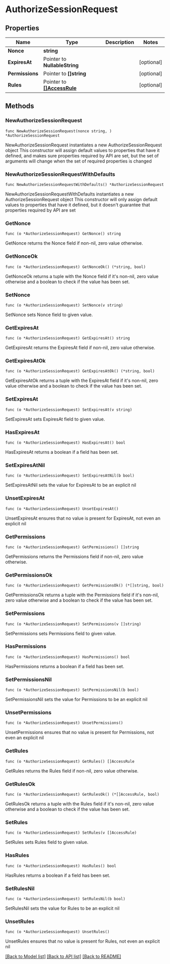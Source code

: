 # AuthorizeSessionRequest

## Properties

Name | Type | Description | Notes
------------ | ------------- | ------------- | -------------
**Nonce** | **string** |  | 
**ExpiresAt** | Pointer to **NullableString** |  | [optional] 
**Permissions** | Pointer to **[]string** |  | [optional] 
**Rules** | Pointer to [**[]AccessRule**](AccessRule.md) |  | [optional] 

## Methods

### NewAuthorizeSessionRequest

`func NewAuthorizeSessionRequest(nonce string, ) *AuthorizeSessionRequest`

NewAuthorizeSessionRequest instantiates a new AuthorizeSessionRequest object
This constructor will assign default values to properties that have it defined,
and makes sure properties required by API are set, but the set of arguments
will change when the set of required properties is changed

### NewAuthorizeSessionRequestWithDefaults

`func NewAuthorizeSessionRequestWithDefaults() *AuthorizeSessionRequest`

NewAuthorizeSessionRequestWithDefaults instantiates a new AuthorizeSessionRequest object
This constructor will only assign default values to properties that have it defined,
but it doesn't guarantee that properties required by API are set

### GetNonce

`func (o *AuthorizeSessionRequest) GetNonce() string`

GetNonce returns the Nonce field if non-nil, zero value otherwise.

### GetNonceOk

`func (o *AuthorizeSessionRequest) GetNonceOk() (*string, bool)`

GetNonceOk returns a tuple with the Nonce field if it's non-nil, zero value otherwise
and a boolean to check if the value has been set.

### SetNonce

`func (o *AuthorizeSessionRequest) SetNonce(v string)`

SetNonce sets Nonce field to given value.


### GetExpiresAt

`func (o *AuthorizeSessionRequest) GetExpiresAt() string`

GetExpiresAt returns the ExpiresAt field if non-nil, zero value otherwise.

### GetExpiresAtOk

`func (o *AuthorizeSessionRequest) GetExpiresAtOk() (*string, bool)`

GetExpiresAtOk returns a tuple with the ExpiresAt field if it's non-nil, zero value otherwise
and a boolean to check if the value has been set.

### SetExpiresAt

`func (o *AuthorizeSessionRequest) SetExpiresAt(v string)`

SetExpiresAt sets ExpiresAt field to given value.

### HasExpiresAt

`func (o *AuthorizeSessionRequest) HasExpiresAt() bool`

HasExpiresAt returns a boolean if a field has been set.

### SetExpiresAtNil

`func (o *AuthorizeSessionRequest) SetExpiresAtNil(b bool)`

 SetExpiresAtNil sets the value for ExpiresAt to be an explicit nil

### UnsetExpiresAt
`func (o *AuthorizeSessionRequest) UnsetExpiresAt()`

UnsetExpiresAt ensures that no value is present for ExpiresAt, not even an explicit nil
### GetPermissions

`func (o *AuthorizeSessionRequest) GetPermissions() []string`

GetPermissions returns the Permissions field if non-nil, zero value otherwise.

### GetPermissionsOk

`func (o *AuthorizeSessionRequest) GetPermissionsOk() (*[]string, bool)`

GetPermissionsOk returns a tuple with the Permissions field if it's non-nil, zero value otherwise
and a boolean to check if the value has been set.

### SetPermissions

`func (o *AuthorizeSessionRequest) SetPermissions(v []string)`

SetPermissions sets Permissions field to given value.

### HasPermissions

`func (o *AuthorizeSessionRequest) HasPermissions() bool`

HasPermissions returns a boolean if a field has been set.

### SetPermissionsNil

`func (o *AuthorizeSessionRequest) SetPermissionsNil(b bool)`

 SetPermissionsNil sets the value for Permissions to be an explicit nil

### UnsetPermissions
`func (o *AuthorizeSessionRequest) UnsetPermissions()`

UnsetPermissions ensures that no value is present for Permissions, not even an explicit nil
### GetRules

`func (o *AuthorizeSessionRequest) GetRules() []AccessRule`

GetRules returns the Rules field if non-nil, zero value otherwise.

### GetRulesOk

`func (o *AuthorizeSessionRequest) GetRulesOk() (*[]AccessRule, bool)`

GetRulesOk returns a tuple with the Rules field if it's non-nil, zero value otherwise
and a boolean to check if the value has been set.

### SetRules

`func (o *AuthorizeSessionRequest) SetRules(v []AccessRule)`

SetRules sets Rules field to given value.

### HasRules

`func (o *AuthorizeSessionRequest) HasRules() bool`

HasRules returns a boolean if a field has been set.

### SetRulesNil

`func (o *AuthorizeSessionRequest) SetRulesNil(b bool)`

 SetRulesNil sets the value for Rules to be an explicit nil

### UnsetRules
`func (o *AuthorizeSessionRequest) UnsetRules()`

UnsetRules ensures that no value is present for Rules, not even an explicit nil

[[Back to Model list]](../README.md#documentation-for-models) [[Back to API list]](../README.md#documentation-for-api-endpoints) [[Back to README]](../README.md)


